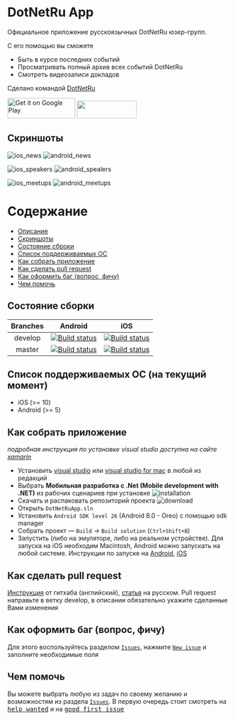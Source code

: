 # DotNetRu App

Официальное приложение русскоязычных DotNetRu юзер-групп.

С его помощью вы сможете
- Быть в курсе последних событий
- Просматривать полный архив всех событий DotNetRu
- Смотреть видеозаписи докладов

Сделано командой [DotNetRu](http://dotnet.ru)

<a href="https://play.google.com/store/apps/details?id=com.dotnetru.droid" target="_blank"><img alt="Get it on Google Play" src="https://imgur.com/YQzmZi9.png" width="153" height="46"></a> <a href="https://itunes.apple.com/us/app/dotnetru/id1293895734?ls=1&mt=8" target="_blank"><img src="https://imgur.com/GdGqPMY.png" width="135" height="40"></a>

## Скриншоты
![ios_news](https://is3-ssl.mzstatic.com/image/thumb/Purple118/v4/12/10/1f/12101f51-09cd-a6ac-9e9c-b8f237604634/source/230x0w.png) ![android_news](https://lh3.googleusercontent.com/r99Q2BiavXCV01A5SBiExR-JB8rNiL6q4-yIRDhoslvGoB2ISg8O3X1mT2PmpWmP=h409)

![ios_speakers](https://is5-ssl.mzstatic.com/image/thumb/Purple118/v4/a7/64/5f/a7645fb3-77a5-6105-31b0-5e8c3275ac8a/source/230x0w.png) ![android_spealers](https://lh3.googleusercontent.com/KBKf_B589k1Hffbb9lxY4yOYWopneQ0K-ykzVPs3VtNOPHZP-IqMzfWx6Rb87ZP37w=h409)

![ios_meetups](https://is3-ssl.mzstatic.com/image/thumb/Purple128/v4/56/d6/0a/56d60aa2-8175-3f14-4e8b-12469b968090/source/230x0w.png) ![android_meetups](https://lh3.googleusercontent.com/YbW7QEbM-cSIjS6XYs9IsffkvtSJr665PVL8N_GdoRDUQpG1CllRuEsqY3LhsebWxlA=h409)

Содержание
=================
* [Описание](#dotnetru-app)
* [Скриншоты](#Скриншоты)
* [Состояние сброки](#Состояние-сборки)
* [Список поддерживаемых ОС](#cписок-поддерживаемых-ОС-на-текущий-момент)
* [Как собрать приложение](#Как-собрать-приложение)
* [Как сделать pull request](#Как-сделать-pull-request)
* [Как оформить баг (вопрос, фичу)](#Как-оформить-баг-вопрос-фичу)
* [Чем помочь](#Чем-помочь)

## Состояние сборки
| Branches | Android | iOS  |
|:-------------:|:-------------:|:-----:|
| develop     | [![Build status](https://build.mobile.azure.com/v0.1/apps/d88bbc78-9a83-4700-a3f1-cd76cbd4a249/branches/develop/badge)](https://mobile.azure.com) | [![Build status](https://build.mobile.azure.com/v0.1/apps/c354b957-1495-4cf3-851b-da22c7f36e6e/branches/develop/badge)](https://mobile.azure.com) |
| master      | [![Build status](https://build.mobile.azure.com/v0.1/apps/d88bbc78-9a83-4700-a3f1-cd76cbd4a249/branches/master/badge)](https://mobile.azure.com)     |   [![Build status](https://build.mobile.azure.com/v0.1/apps/c354b957-1495-4cf3-851b-da22c7f36e6e/branches/master/badge)](https://mobile.azure.com) |

## Cписок поддерживаемых ОС (на текущий момент)
* iOS (>= 10)
* Android (>= 5)

## Как собрать приложение
*подробная инструкция по установке visual studio доступна на сайте [xamarin](https://developer.xamarin.com/guides/cross-platform/getting_started/installation/windows/)*
* Установить [visual studio](https://www.visualstudio.com/vs/whatsnew/) или [visual studio for mac](https://www.visualstudio.com/vs/visual-studio-mac/) в любой из редакций
* Выбрать **Мобильная разработка с .Net (Mobile development with .NET)** из рабочих сценариев при установке
![installation](https://developer.xamarin.com/guides/cross-platform/getting_started/installation/windows/Images/01-mobile-dev-workload.png)
* Скачать и распаковать репозиторий проекта ![download](https://i.imgur.com/trNraz7.png)
* Открыть `DotNetRuApp.sln`
* Установить `Android SDK level 26` (Android 8.0 - Oreo) с помощью sdk manager
* Собрать проект — `Build` -> `Build solution` (`Ctrl+Shift+B`)
* Запустить (либо на эмуляторе, либо на реальном устройстве). Для запуска на iOS необходим Macintosh, Android можно запускать на любой системе. Инструкции по запуске на [Android](https://developer.xamarin.com/guides/android/getting_started/installation/windows/#Android_Emulator), [iOS](https://developer.xamarin.com/guides/ios/getting_started/installation/)

## Как сделать pull request
[Инструкция](https://help.github.com/articles/creating-a-pull-request-from-a-fork/) от гитхаба (английский), [статья](https://rustycrate.ru/руководства/2016/03/07/contributing.html) на русском. Pull request направьте в ветку develop, в описании обязательно укажите сделанные Вами изменения

## Как оформить баг (вопрос, фичу)
Для этого воспользуйтесь разделом [`Issues`](https://github.com/DotNetRu/App/issues), нажмите [`New issue`](https://github.com/DotNetRu/App/issues/new) и заполните необходимые поля

## Чем помочь
Вы можете выбрать любую из задач по своему желанию и возможностям из раздела [`Issues`](https://github.com/DotNetRu/App/issues). В первую очередь стоит смотреть на <kbd>[help wanted](https://github.com/DotNetRu/App/issues?q=is%3Aissue+is%3Aopen+label%3A%22help+wanted%22)</kbd> и на <kbd>[good first issue](https://github.com/DotNetRu/App/issues?q=is%3Aissue+is%3Aopen+label%3A%22good+first+issue%22)</kbd>
